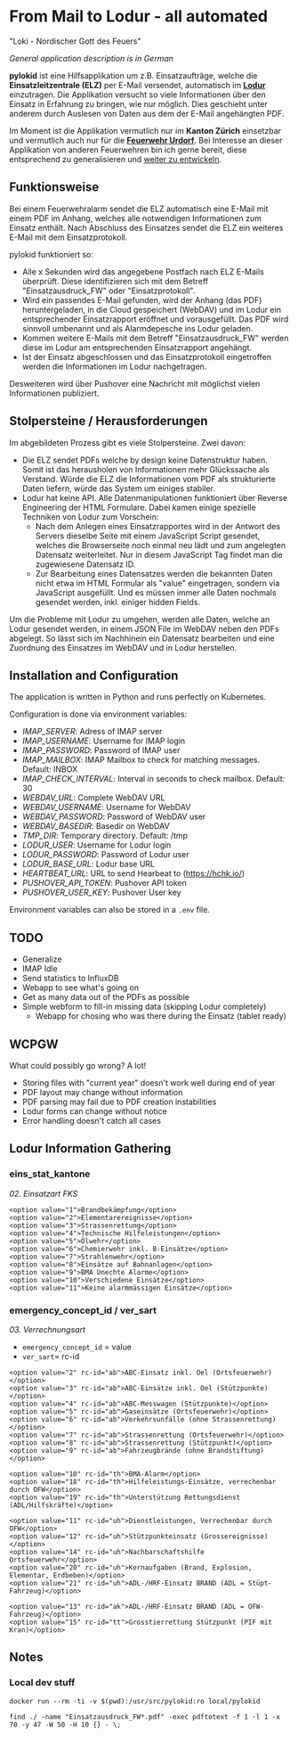 # From Mail to Lodur - all automated

"Loki - Nordischer Gott des Feuers"

*General application description is in German*

**pylokid** ist eine Hilfsapplikation um z.B. Einsatzaufträge, welche die
**Einsatzleitzentrale (ELZ)** per E-Mail versendet, automatisch im
**[Lodur](https://www.lodur.ch/lodur.html)** einzutragen.
Die Applikation versucht so viele Informationen über den Einsatz in
Erfahrung zu bringen, wie nur möglich. Dies geschieht unter anderem
durch Auslesen von Daten aus dem der E-Mail angehängten PDF.

Im Moment ist die Applikation vermutlich nur im **Kanton Zürich** einsetzbar
und vermutlich auch nur für die **[Feuerwehr Urdorf](https://www.feuerwehrurdorf.ch/)**.
Bei Interesse an dieser Applikation von anderen Feuerwehren bin ich
gerne bereit, diese entsprechend zu generalisieren und
[weiter zu entwickeln](https://github.com/tobru/pylokid/issues/new).

## Funktionsweise

Bei einem Feuerwehralarm sendet die ELZ automatisch eine E-Mail
mit einem PDF im Anhang, welches alle notwendigen Informationen
zum Einsatz enthält. Nach Abschluss des Einsatzes sendet die ELZ
ein weiteres E-Mail mit dem Einsatzprotokoll.

pylokid funktioniert so:
* Alle x Sekunden wird das angegebene Postfach nach ELZ E-Mails
  überprüft. Diese identifizieren sich mit dem Betreff
  "Einsatzausdruck_FW" oder "Einsatzprotokoll".
* Wird ein passendes E-Mail gefunden, wird der Anhang (das PDF)
  heruntergeladen, in die Cloud gespeichert (WebDAV) und im Lodur
  ein entsprechender Einsatzrapport eröffnet und vorausgefüllt.
  Das PDF wird sinnvoll umbenannt und als Alarmdepesche ins Lodur
  geladen.
* Kommen weitere E-Mails mit dem Betreff "Einsatzausdruck_FW" werden
  diese im Lodur am entsprechenden Einsatzrapport angehängt.
* Ist der Einsatz abgeschlossen und das Einsatzprotokoll eingetroffen
  werden die Informationen im Lodur nachgetragen.

Desweiteren wird über Pushover eine Nachricht mit möglichst vielen
Informationen publiziert.

## Stolpersteine / Herausforderungen

Im abgebildeten Prozess gibt es viele Stolpersteine. Zwei davon:

* Die ELZ sendet PDFs welche by design keine Datenstruktur haben.
  Somit ist das herausholen von Informationen mehr Glückssache
  als Verstand. Würde die ELZ die Informationen vom PDF als
  strukturierte Daten liefern, würde das System um einiges stabiler.
* Lodur hat keine API. Alle Datenmanipulationen funktioniert über
  Reverse Engineering der HTML Formulare. Dabei kamen einige
  spezielle Techniken von Lodur zum Vorschein:
  * Nach dem Anlegen eines Einsatzrapportes wird in der Antwort des
    Servers dieselbe Seite mit einem JavaScript Script gesendet,
    welches die Browserseite noch einmal neu lädt und zum angelegten
    Datensatz weiterleitet. Nur in diesem JavaScript Tag findet man
    die zugewiesene Datensatz ID.
  * Zur Bearbeitung eines Datensatzes werden die bekannten Daten nicht
    etwa im HTML Formular als "value" eingetragen, sondern via
    JavaScript ausgefüllt. Und es müssen immer alle Daten nochmals
    gesendet werden, inkl. einiger hidden Fields.

Um die Probleme mit Lodur zu umgehen, werden alle Daten, welche
an Lodur gesendet werden, in einem JSON File im WebDAV neben den
PDFs abgelegt. So lässt sich im Nachhinein ein Datensatz bearbeiten
und eine Zuordnung des Einsatzes im WebDAV und in Lodur herstellen.

## Installation and Configuration

The application is written in Python and runs perfectly on Kubernetes.

Configuration is done via environment variables:

* *IMAP_SERVER*: Adress of IMAP server
* *IMAP_USERNAME*: Username for IMAP login
* *IMAP_PASSWORD*: Password of IMAP user
* *IMAP_MAILBOX*: IMAP Mailbox to check for matching messages. Default: INBOX
* *IMAP_CHECK_INTERVAL*: Interval in seconds to check mailbox. Default: 30
* *WEBDAV_URL*: Complete WebDAV URL
* *WEBDAV_USERNAME*: Username for WebDAV
* *WEBDAV_PASSWORD*: Password of WebDAV user
* *WEBDAV_BASEDIR*: Basedir on WebDAV
* *TMP_DIR*: Temporary directory. Default: /tmp
* *LODUR_USER*: Username for Lodur login
* *LODUR_PASSWORD*: Password of Lodur user
* *LODUR_BASE_URL*: Lodur base URL
* *HEARTBEAT_URL*: URL to send Hearbeat to (https://hchk.io/)
* *PUSHOVER_API_TOKEN*: Pushover API token
* *PUSHOVER_USER_KEY*: Pushover User key

Environment variables can also be stored in a `.env` file.

## TODO

* Generalize
* IMAP Idle
* Send statistics to InfluxDB
* Webapp to see what's going on
* Get as many data out of the PDFs as possible
* Simple webform to fill-in missing data (skipping Lodur completely)
  * Webapp for chosing who was there during the Einsatz (tablet ready)

## WCPGW

What could possibly go wrong? A lot!

* Storing files with "current year" doesn't work well during end of year
* PDF layout may change without information
* PDF parsing may fail due to PDF creation instabilities
* Lodur forms can change without notice
* Error handling doesn't catch all cases

## Lodur Information Gathering

### eins_stat_kantone

_02. Einsatzart FKS_

```
<option value="1">Brandbekämpfung</option>
<option value="2">Elementarereignisse</option>
<option value="3">Strassenrettung</option>
<option value="4">Technische Hilfeleistungen</option>
<option value="5">Ölwehr</option>
<option value="6">Chemierwehr inkl. B-Einsätze</option>
<option value="7">Strahlenwehr</option>
<option value="8">Einsätze auf Bahnanlagen</option>
<option value="9">BMA Unechte Alarme</option>
<option value="10">Verschiedene Einsätze</option>
<option value="11">Keine alarmmässigen Einsätze</option>
```

### emergency_concept_id / ver_sart

_03. Verrechnungsart_

* `emergency_concept_id` = value
* `ver_sart`= rc-id

```
<option value="2" rc-id="ab">ABC-Einsatz inkl. Oel (Ortsfeuerwehr)</option>
<option value="3" rc-id="ab">ABC-Einsätze inkl. Oel (Stützpunkte)</option>
<option value="4" rc-id="ab">ABC-Messwagen (Stützpunkte)</option>
<option value="5" rc-id="ab">Gaseinsätze (Ortsfeuerwehr)</option>
<option value="6" rc-id="ab">Verkehrsunfälle (ohne Strassenrettung)</option>
<option value="7" rc-id="ab">Strassenrettung (Ortsfeuerwehr)</option>
<option value="8" rc-id="ab">Strassenrettung (Stützpunkt)</option>
<option value="9" rc-id="ab">Fahrzeugbrände (ohne Brandstiftung)</option>

<option value="10" rc-id="th">BMA-Alarm</option>
<option value="18" rc-id="th">Hilfeleistungs-Einsätze, verrechenbar durch OFW</option>
<option value="19" rc-id="th">Unterstützung Rettungsdienst (ADL/Hilfskräfte)</option>

<option value="11" rc-id="uh">Dienstleistungen, Verrechenbar durch OFW</option>
<option value="12" rc-id="uh">Stützpunkteinsatz (Grossereignisse)</option>
<option value="14" rc-id="uh">Nachbarschaftshilfe Ortsfeuerwehr</option>
<option value="20" rc-id="uh">Kernaufgaben (Brand, Explosion, Elementar, Erdbeben)</option>
<option value="21" rc-id="uh">ADL-/HRF-Einsatz BRAND (ADL = Stüpt-Fahrzeug)</option>

<option value="13" rc-id="ak">ADL-/HRF-Einsatz BRAND (ADL = OFW-Fahrzeug)</option>
<option value="15" rc-id="tt">Grosstierrettung Stützpunkt (PIF mit Kran)</option>
```

## Notes

### Local dev stuff

`docker run --rm -ti -v $(pwd):/usr/src/pylokid:ro local/pylokid`

`find ./ -name "Einsatzausdruck_FW*.pdf" -exec pdftotext -f 1 -l 1 -x 70 -y 47 -W 50 -H 10 {} - \;`